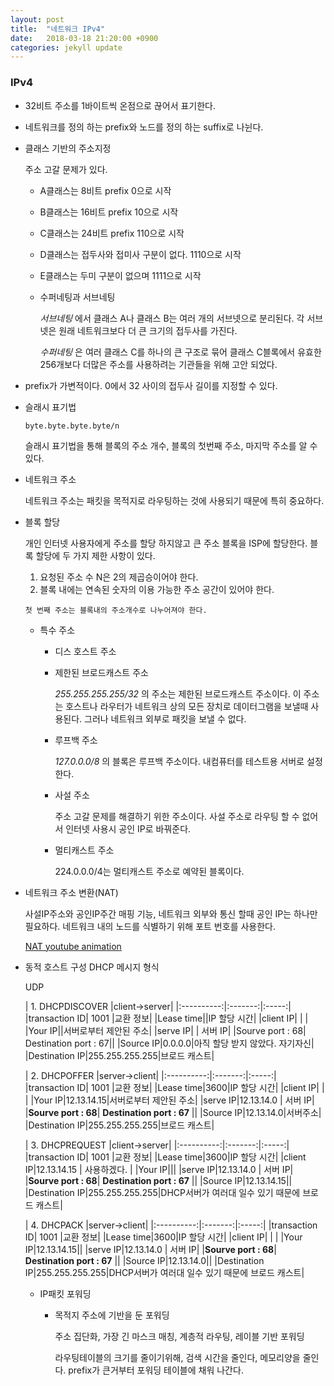 ```yaml
---
layout: post
title:  "네트워크 IPv4"
date:   2018-03-18 21:20:00 +0900
categories: jekyll update
---
```

### IPv4

* 32비트 주소를 1바이트씩 온점으로 끊어서 표기한다.
* 네트워크를 정의 하는 prefix와 노드를 정의 하는 suffix로 나뉜다.


* 클래스 기반의 주소지정

  주소 고갈 문제가 있다.

  * A클래스는 8비트 prefix 0으로 시작
  * B클래스는 16비트 prefix 10으로 시작
  * C클래스는 24비트 prefix 110으로 시작
  * D클래스는 접두사와 접미사 구분이 없다. 1110으로 시작
  * E클래스는 두미 구분이 없으며 1111으로 시작

  * 수퍼네팅과 서브네팅

    _서브네팅_ 에서 클래스 A나 클래스 B는 여러 개의 서브넷으로 분리된다. 각 서브넷은 원래 네트워크보다 더 큰 크기의 접두사를 가진다.

    _수퍼네팅_ 은 여러 클래스 C를 하나의 큰 구조로 묶어 클래스 C블록에서 유효한 256개보다 더많은 주소를 사용하려는 기관들을 위해 고안 되었다.

*  prefix가 가변적이다. 0에서 32 사이의 접두사 길이를 지정할 수 있다.

  * 슬래시 표기법

    `byte.byte.byte.byte/n`

    슬래시 표기법을 통해 블록의 주소 개수, 블록의 첫번째 주소, 마지막 주소를 알 수있다.

* 네트워크 주소

  네트워크 주소는 패킷을 목적지로 라우팅하는 것에 사용되기 때문에 특히 중요하다.

* 블록 할당

  개인 인터넷 사용자에게 주소를 할당 하지않고 큰 주소 블록을 ISP에 할당한다. 블록 할당에 두 가지 제한 사항이 있다.

    1. 요청된 주소 수 N은 2의 제곱승이어야 한다.
    2. 블록 내에는 연속된 숫자의 이용 가능한 주소 공간이 있어야 한다.

      첫 번째 주소는 블록내의 주소개수로 나누어져야 한다.

  * 특수 주소

    * 디스 호스트 주소
    * 제한된 브로드캐스트 주소

      _255.255.255.255/32_ 의 주소는 제한된 브로드캐스트 주소이다. 이 주소는 호스트나 라우터가 네트워크 상의 모든 장치로 데이터그램을 보낼때 사용된다. 그러나 네트워크 외부로 패킷을 보낼 수 없다.

    * 루프백 주소

      _127.0.0.0/8_ 의 블록은 루프백 주소이다. 내컴퓨터를 테스트용 서버로 설정한다.

    * 사설 주소

      주소 고갈 문제를 해결하기 위한 주소이다. 사설 주소로 라우팅 할 수 없어서 인터넷 사용시 공인 IP로 바꿔준다.

    * 멀티캐스트 주소

      224.0.0.0/4는 멀티캐스트 주소로 예약된 블록이다.

* 네트워크 주소 변환(NAT)

    사설IP주소와 공인IP주간 매핑 기능, 네트워크 외부와 통신 할때 공인 IP는 하나만 필요하다. 네트워크 내의 노드를 식별하기 위해 포트 번호를 사용한다.

    <a href="https://www.youtube.com/watch?v=QBqPzHEDzvo
" target="_blank_"> NAT youtube animation </a>

* 동적 호스트 구성 DHCP 메시지 형식

  UDP


  |   1. DHCPDISCOVER       |client->server|
  |:----------:|:-------:|:-----:|
  |transaction ID| 1001 |교환 정보|
  |Lease time||IP 할당 시간|
  |client IP| | |
  |Your IP||서버로부터 제안된 주소|
  |serve IP| | 서버 IP|
  |Sourve port : 68| Destination port : 67||
  |Source IP|0.0.0.0|아직 할당 받지 않았다. 자기자신|
  |Destination IP|255.255.255.255|브로드 캐스트|

  |   2. DHCPOFFER       |server->client|
  |:----------:|:-------:|:-----:|
  |transaction ID| 1001 |교환 정보|
  |Lease time|3600|IP 할당 시간|
  |client IP| | |
  |Your IP|12.13.14.15|서버로부터 제안된 주소|
  |serve IP|12.13.14.0 | 서버 IP|
  |**Sourve port : 68**| **Destination port : 67** ||
  |Source IP|12.13.14.0|서버주소|
  |Destination IP|255.255.255.255|브로드 캐스트|


  |   3. DHCPREQUEST       |client->server|
  |:----------:|:-------:|:-----:|
  |transaction ID| 1001 |교환 정보|
  |Lease time|3600|IP 할당 시간|
  |client IP|12.13.14.15 | 사용하겠다. |
  |Your IP|||
  |serve IP|12.13.14.0 | 서버 IP|
  |**Sourve port : 68**| **Destination port : 67** ||
  |Source IP|12.13.14.15||
  |Destination IP|255.255.255.255|DHCP서버가 여러대 일수 있기 때문에 브로드 캐스트|

  |   4. DHCPACK       |server->client|
  |:----------:|:-------:|:-----:|
  |transaction ID| 1001 |교환 정보|
  |Lease time|3600|IP 할당 시간|
  |client IP| |  |
  |Your IP|12.13.14.15||
  |serve IP|12.13.14.0 | 서버 IP|
  |**Sourve port : 68**| **Destination port : 67** ||
  |Source IP|12.13.14.0||
  |Destination IP|255.255.255.255|DHCP서버가 여러대 일수 있기 때문에 브로드 캐스트|

  * IP패킷 포워딩

    * 목적지 주소에 기반을 둔 포워딩

      주소 집단화, 가장 긴 마스크 매칭, 계층적 라우팅, 레이블 기반 포워딩

      라우팅테이블의 크기를 줄이기위해, 검색 시간을 줄인다, 메모리양을 줄인다. prefix가 큰거부터 포워딩 테이블에 채워 나간다.
